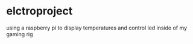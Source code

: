 # elctroproject
using a raspberry pi to display temperatures and control led inside of my gaming rig
